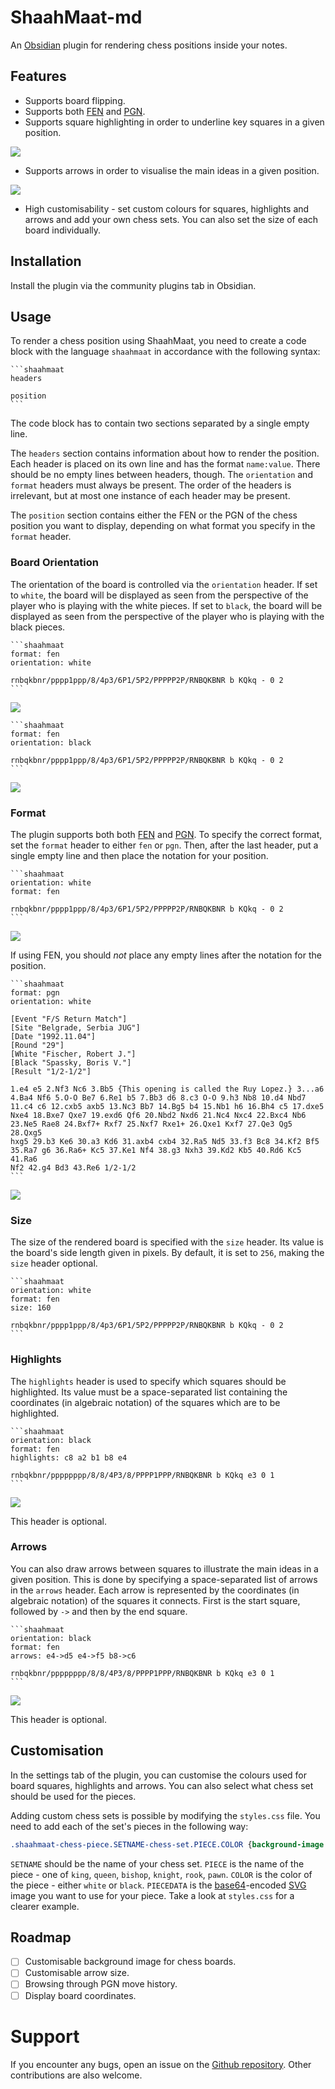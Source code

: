 # ShaahMaat-md

An [Obsidian](https://obsidian.md/) plugin for rendering chess positions inside your notes.

## Features
- Supports board flipping.
- Supports both [FEN](https://en.wikipedia.org/wiki/Forsyth%E2%80%93Edwards_Notation) and [PGN](https://en.wikipedia.org/wiki/Portable_Game_Notation).
- Supports square highlighting in order to underline key squares in a given position.

![](../../../res/Square%20Highlighting.png)

- Supports arrows in order to visualise the main ideas in a given position.

![](../../../res/Arrow%20Annotations.png)

- High customisability - set custom colours for squares, highlights and arrows and add your own chess sets. You can also set the size of each board individually.

## Installation

Install the plugin via the community plugins tab in Obsidian.

## Usage

To render a chess position using ShaahMaat, you need to create a code block with the language `shaahmaat` in accordance with the following syntax:

~~~
```shaahmaat
headers

position
```
~~~

The code block has to contain two sections separated by a single empty line. 

The `headers` section contains information about how to render the position. Each header is placed on its own line and has the format `name:value`. There should be no empty lines between headers, though. The `orientation` and `format` headers must always be present. The order of the headers is irrelevant, but at most one instance of each header may be present.

The `position` section contains either the FEN or the PGN of the chess position you want to display, depending on what format you specify in the `format` header.

### Board Orientation

The orientation of the board is controlled via the `orientation` header. If set to `white`, the board will be displayed as seen from the perspective of the player who is playing with the white pieces. If set to `black`, the board will be displayed as seen from the perspective of the player who is playing with the black pieces.

~~~
```shaahmaat
format: fen
orientation: white

rnbqkbnr/pppp1ppp/8/4p3/6P1/5P2/PPPPP2P/RNBQKBNR b KQkq - 0 2
```
~~~

![](../../../res/Fool's%20Mate%20from%20White's%20Perspective.png)

~~~
```shaahmaat
format: fen
orientation: black

rnbqkbnr/pppp1ppp/8/4p3/6P1/5P2/PPPPP2P/RNBQKBNR b KQkq - 0 2
```
~~~

![](../../../res/Fool's%20Mate%20from%20Black's%20Perspective.png)

### Format

The plugin supports both both [FEN](https://en.wikipedia.org/wiki/Forsyth%E2%80%93Edwards_Notation) and [PGN](https://en.wikipedia.org/wiki/Portable_Game_Notation). To specify the correct format, set the `format` header to either `fen` or `pgn`. Then, after the last header, put a single empty line and then place the notation for your position.

~~~
```shaahmaat
orientation: white
format: fen

rnbqkbnr/pppp1ppp/8/4p3/6P1/5P2/PPPPP2P/RNBQKBNR b KQkq - 0 2
```
~~~

![](../../../res/Fool's%20Mate%20from%20White's%20Perspective.png)

If using FEN, you should *not* place any empty lines after the notation for the position.

~~~
```shaahmaat
format: pgn
orientation: white

[Event "F/S Return Match"]
[Site "Belgrade, Serbia JUG"]
[Date "1992.11.04"]
[Round "29"]
[White "Fischer, Robert J."]
[Black "Spassky, Boris V."]
[Result "1/2-1/2"]

1.e4 e5 2.Nf3 Nc6 3.Bb5 {This opening is called the Ruy Lopez.} 3...a6
4.Ba4 Nf6 5.O-O Be7 6.Re1 b5 7.Bb3 d6 8.c3 O-O 9.h3 Nb8 10.d4 Nbd7
11.c4 c6 12.cxb5 axb5 13.Nc3 Bb7 14.Bg5 b4 15.Nb1 h6 16.Bh4 c5 17.dxe5
Nxe4 18.Bxe7 Qxe7 19.exd6 Qf6 20.Nbd2 Nxd6 21.Nc4 Nxc4 22.Bxc4 Nb6
23.Ne5 Rae8 24.Bxf7+ Rxf7 25.Nxf7 Rxe1+ 26.Qxe1 Kxf7 27.Qe3 Qg5 28.Qxg5
hxg5 29.b3 Ke6 30.a3 Kd6 31.axb4 cxb4 32.Ra5 Nd5 33.f3 Bc8 34.Kf2 Bf5
35.Ra7 g6 36.Ra6+ Kc5 37.Ke1 Nf4 38.g3 Nxh3 39.Kd2 Kb5 40.Rd6 Kc5 41.Ra6
Nf2 42.g4 Bd3 43.Re6 1/2-1/2
```
~~~

![](../../../res/PGN%20Example.png)

### Size

The size of the rendered board is specified with the `size` header. Its value is the board's side length given in pixels. By default, it is set to `256`, making the `size` header optional.

~~~
```shaahmaat
orientation: white
format: fen
size: 160

rnbqkbnr/pppp1ppp/8/4p3/6P1/5P2/PPPPP2P/RNBQKBNR b KQkq - 0 2
```
~~~

### Highlights

The `highlights` header is used to specify which squares should be highlighted. Its value must be a space-separated list containing the coordinates (in algebraic notation) of the squares which are to be highlighted.

~~~
```shaahmaat
orientation: black
format: fen
highlights: c8 a2 b1 b8 e4

rnbqkbnr/pppppppp/8/8/4P3/8/PPPP1PPP/RNBQKBNR b KQkq e3 0 1
```
~~~

![](../../../res/Highlights%20Example.png)

This header is optional.

### Arrows

You can also draw arrows between squares to illustrate the main ideas in a given position. This is done by specifying a space-separated list of arrows in the `arrows` header. Each arrow is represented by the coordinates (in algebraic notation) of the squares it connects. First is the start square, followed by `->` and then by the end square.

~~~
```shaahmaat
orientation: black
format: fen
arrows: e4->d5 e4->f5 b8->c6

rnbqkbnr/pppppppp/8/8/4P3/8/PPPP1PPP/RNBQKBNR b KQkq e3 0 1
```
~~~

![](../../../res/Arrows%20Example.png)

This header is optional.

## Customisation

In the settings tab of the plugin, you can customise the colours used for board squares, highlights and arrows. You can also select what chess set should be used for the pieces.

Adding custom chess sets is possible by modifying the `styles.css` file. You need to add each of the set's pieces in the following way:

```css
.shaahmaat-chess-piece.SETNAME-chess-set.PIECE.COLOR {background-image:url('data:image/svg+xml;base64,PIECEDATA')}
```

`SETNAME` should be the name of your chess set. `PIECE` is the name of the piece - one of `king`, `queen`, `bishop`, `knight`, `rook`, `pawn`. `COLOR` is the color of the piece - either `white` or `black`. `PIECEDATA` is the [base64](https://en.wikipedia.org/wiki/Base64)-encoded [SVG](https://en.wikipedia.org/wiki/SVG) image you want to use for your piece. Take a look at `styles.css` for a clearer example.

## Roadmap

- [ ] Customisable background image for chess boards.
- [ ] Customisable arrow size.
- [ ] Browsing through PGN move history.
- [ ] Display board coordinates.

# Support

If you encounter any bugs, open an issue on the [Github repository](https://github.com/MihailKovachev/shaahmaat-md). Other contributions are also welcome.